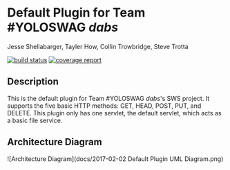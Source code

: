 # Default Plugin for Team #YOLOSWAG *dabs*
Jesse Shellabarger, Tayler How, Collin Trowbridge, Steve Trotta


[![build status](https://ada.csse.rose-hulman.edu/CSSE477-YoloSwag/DefaultPlugin/badges/master/build.svg)](https://ada.csse.rose-hulman.edu/CSSE477-YoloSwag/DefaultPlugin/commits/master)
[![coverage report](https://ada.csse.rose-hulman.edu/CSSE477-YoloSwag/DefaultPlugin/badges/master/coverage.svg)](https://ada.csse.rose-hulman.edu/CSSE477-YoloSwag/DefaultPlugin/commits/master)

## Description
This is the default plugin for Team #YOLOSWAG *dabs*'s SWS project. It supports the five basic HTTP methods: GET, HEAD, POST, PUT, and DELETE. This plugin only has one servlet, the default servlet, which acts as a basic file service.

## Architecture Diagram
![Architecture Diagram](docs/2017-02-02 Default Plugin UML Diagram.png)
